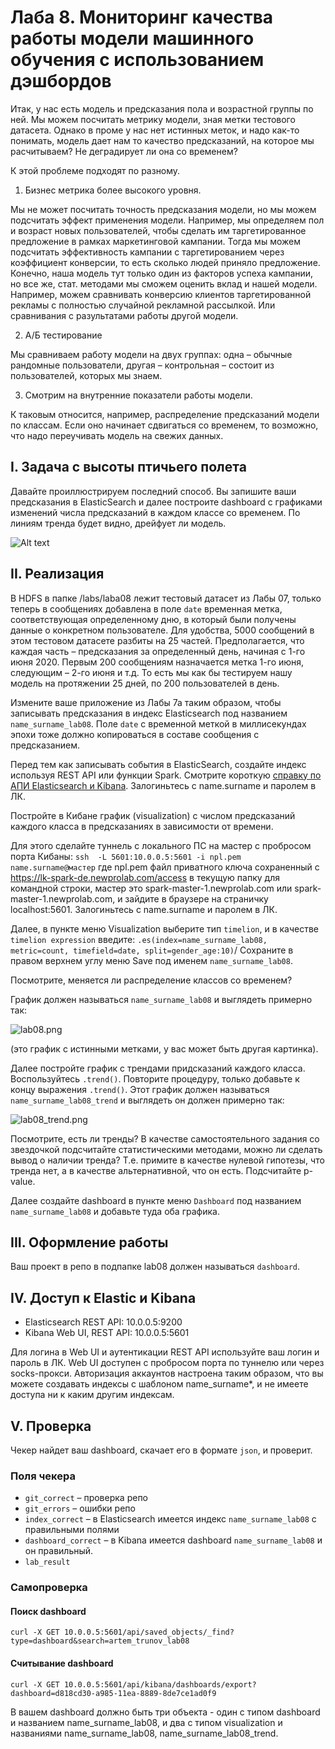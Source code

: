 # Лаба 8. Мониторинг качества работы модели машинного обучения с использованием дэшбордов

Итак, у нас есть модель и предсказания пола и возрастной группы по ней. Мы можем посчитать метрику модели, зная метки тестового датасета. Однако в проме у нас нет истинных меток, и надо как-то понимать, модель дает нам то качество предсказаний, на которое мы расчитываем? Не деградирует ли она со временем?

К этой проблеме подходят по разному.

1. Бизнес метрика более высокого уровня.

Мы не может посчитать точность предсказания модели, но мы можем подсчитать эффект применения модели. Например, мы определяем пол и возраст новых пользователей, чтобы сделать им таргетированное предложение в рамках маркетинговой кампании. Тогда мы можем подсчитать эффективность кампании с таргетированием через коэффициент конверсии, то есть сколько людей приняло предложение. Конечно, наша модель тут только один из факторов успеха кампании, но все же, стат. методами мы сможем оценить вклад и нашей модели. Например, можем сравнивать конверсию клиентов таргетированной рекламы с полностью случайной рекламной рассылкой. Или сравнивания с разультатами работы другой модели.

2. А/Б тестирование

Мы сравниваем работу модели на двух группах: одна – обычные рандомные пользователи, другая – контрольная – состоит из пользователей, которых мы знаем.

3. Смотрим на внутренние показатели работы модели.

К таковым относится, например, распределение предсказаний модели по классам. Если оно начинает сдвигаться со временем, то возможно, что надо переучивать модель на свежих данных.

## I. Задача с высоты птичьего полета

Давайте проиллюстрируем последний способ. Вы запишите ваши предсказания в ElasticSearch и далее построите dashboard с графиками изменений числа предсказаний в каждом классе со временем. По линиям тренда будет видно, дрейфует ли модель.

![Alt text](images/img8.png?raw=true "Архитектура")


## II. Реализация

В HDFS в папке /labs/laba08 лежит тестовый датасет из Лабы 07, только теперь в сообщениях добавлена в поле `date` временная метка, соответствующая определенному дню, в который были получены данные о конкретном пользователе. Для удобства, 5000 сообщений в этом тестовом датасете разбиты на 25 частей. Предполагается, что каждая часть – предсказания за определенный день, начиная с 1-го июня 2020. Первым 200 сообщениям назначается метка 1-го июня, следующим – 2-го июня и т.д.  То есть мы как бы тестируем нашу модель на протяжении 25 дней, по 200 пользователей в день.

Измените ваше приложение из Лабы 7а таким образом, чтобы записывать предсказания в индекс Elasticsearch под названием `name_surname_lab08`. Поле `date` с временной меткой в миллисекундах эпохи тоже должно копироваться в составе сообщения с предсказанием. 

Перед тем как записывать события в ElasticSearch, создайте индекс используя REST API или функции Spark. Смотрите короткую [справку по АПИ Elasticsearch и Kibana](Elastic_API.md). Залогиньтесь с name.surname и паролем в ЛК.

Постройте в Кибане график (visualization) с числом предсказаний каждого класса в предсказаниях в зависимости от времени.  

Для этого сделайте туннель с локального ПС на мастер с пробросом порта Кибаны: `ssh  -L 5601:10.0.0.5:5601 -i npl.pem name.surname@мастер` где npl.pem файл приватного ключа сохраненный с https://lk-spark-de.newprolab.com/access в текущую папку для командной строки, мастер это spark-master-1.newprolab.com или spark-master-1.newprolab.com, и зайдите в браузере на страничку localhost:5601. Залогиньтесь с name.surname и паролем в ЛК. 

Далее, в пункте меню Visualization выберите тип `timelion`, и в качестве `timelion expression` введите: `.es(index=name_surname_lab08, metric=count, timefield=date, split=gender_age:10)`/ Сохраните в правом верхнем углу меню Save под именем `name_surname_lab08`.


Посмотрите, меняется ли распределение классов со временем? 

График должен называться `name_surname_lab08` и выглядеть примерно так:

![lab08.png](images/lab08.png)

(это график с истинными метками, у вас может быть другая картинка).

Далее постройте график с трендами придсказаний каждого класса. Воспользуйтесь `.trend()`. Повторите процедуру, только добавьте к концу выражения `.trend()`. Этот график должен называться `name_surname_lab08_trend` и выглядеть он должен примерно так:

![lab08_trend.png](images/lab08_trend.png)

Посмотрите, есть ли тренды? В качестве самостоятельного задания со звездочкой подсчитайте статистическими методами, можно ли сделать вывод о наличии тренда? Т.е. примите в качестве нулевой гипотезы, что тренда нет, а в качестве альтернативной, что он есть. Подсчитайте p-value.

Далее создайте dashboard в пункте меню `Dashboard` под названием `name_surname_lab08` и добавьте туда оба графика.

## III. Оформление работы

Ваш проект в репо в подпапке lab08 должен называться `dashboard`.

## IV. Доступ к Elastic и Kibana

* Elasticsearch REST API: 10.0.0.5:9200
* Kibana Web UI, REST API: 10.0.0.5:5601 

Для логина в Web UI и аутентикации REST API используйте ваш логин и пароль в ЛК. Web UI доступен с пробросом порта по туннелю или через socks-прокси. Авторизация аккаунтов настроена таким образом, что вы можете создавать индексы с шаблоном name_surname*, и не имеете доступа ни к каким другим индексам.

## V. Проверка

Чекер найдет ваш dashboard, скачает его в формате `json`, и проверит.

### Поля чекера

* `git_correct` – проверка репо
* `git_errors` – ошибки репо
* `index_correct` – в Elasticsearch имеется индекс `name_surname_lab08` с правильными полями
* `dashboard_correct` – в Kibana имеется dashboard `name_surname_lab08` и он правильный.
* `lab_result`

### Cамопроверка

#### Поиск dashboard

`curl -X GET 10.0.0.5:5601/api/saved_objects/_find?type=dashboard&search=artem_trunov_lab08`

#### Считывание dashboard

`curl -X GET 10.0.0.5:5601/api/kibana/dashboards/export?dashboard=d818cd30-a985-11ea-8889-8de7ce1ad0f9`

В вашем dashboard должно быть три объекта - один с типом dashboard и названием name_surname_lab08, и два с типом visualization и названиями name_surname_lab08, name_surname_lab08_trend.

